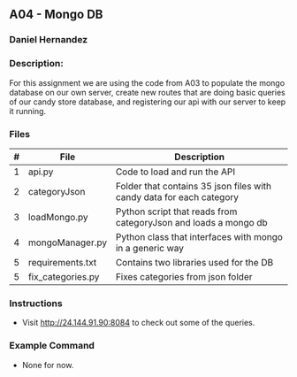 ## A04 - Mongo DB
### Daniel Hernandez
### Description:

For this assignment we are using the code from A03 to populate the mongo database on our own server, create new routes that are doing basic queries of
our candy store database, and registering our api with our server to keep it running.

### Files

|   #   | File     | Description                      |
| :---: | -------- | -------------------------------- |
|   1   | api.py   | Code to load and run the API     |
|   2   | categoryJson   | Folder that contains 35 json files with candy data for each category   |
|   3   | loadMongo.py   | Python script that reads from categoryJson and loads a mongo db     |
|   4   | mongoManager.py   | Python class that interfaces with mongo in a generic way     |
|   5   | requirements.txt   |  Contains two libraries used for the DB |
|   5   | fix_categories.py   |  Fixes categories from json folder |


### Instructions

- Visit http://24.144.91.90:8084 to check out some of the queries.

### Example Command

- None for now.

